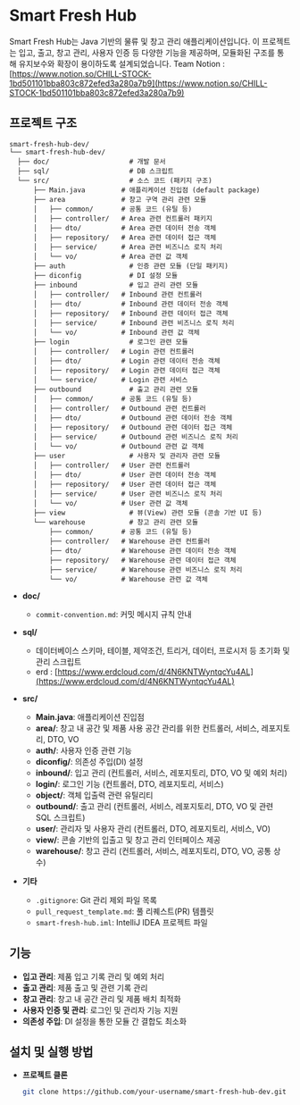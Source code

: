 # Smart Fresh Hub

Smart Fresh Hub는 Java 기반의 물류 및 창고 관리 애플리케이션입니다. 이 프로젝트는 입고, 출고, 창고 관리, 사용자 인증 등 다양한 기능을 제공하며, 모듈화된 구조를 통해 유지보수와 확장이 용이하도록 설계되었습니다.
Team Notion : [https://www.notion.so/CHILL-STOCK-1bd501101bba803c872efed3a280a7b9](https://www.notion.so/CHILL-STOCK-1bd501101bba803c872efed3a280a7b9)

## 프로젝트 구조
  ```plaintext
smart-fresh-hub-dev/
└── smart-fresh-hub-dev/
    ├── doc/                    # 개발 문서
    ├── sql/                    # DB 스크립트
    └── src/                    # 소스 코드 (패키지 구조)
        ├── Main.java         # 애플리케이션 진입점 (default package)
        ├── area              # 창고 구역 관리 관련 모듈
        │   ├── common/       # 공통 코드 (유틸 등)
        │   ├── controller/   # Area 관련 컨트롤러 패키지
        │   ├── dto/          # Area 관련 데이터 전송 객체
        │   ├── repository/   # Area 관련 데이터 접근 객체
        │   ├── service/      # Area 관련 비즈니스 로직 처리
        │   └── vo/           # Area 관련 값 객체
        ├── auth                # 인증 관련 모듈 (단일 패키지)
        ├── diconfig            # DI 설정 모듈
        ├── inbound             # 입고 관리 관련 모듈
        │   ├── controller/   # Inbound 관련 컨트롤러
        │   ├── dto/          # Inbound 관련 데이터 전송 객체
        │   ├── repository/   # Inbound 관련 데이터 접근 객체
        │   ├── service/      # Inbound 관련 비즈니스 로직 처리
        │   └── vo/           # Inbound 관련 값 객체
        ├── login               # 로그인 관련 모듈
        │   ├── controller/   # Login 관련 컨트롤러
        │   ├── dto/          # Login 관련 데이터 전송 객체
        │   ├── repository/   # Login 관련 데이터 접근 객체
        │   └── service/      # Login 관련 서비스
        ├── outbound            # 출고 관리 관련 모듈
        │   ├── common/       # 공통 코드 (유틸 등)
        │   ├── controller/   # Outbound 관련 컨트롤러
        │   ├── dto/          # Outbound 관련 데이터 전송 객체
        │   ├── repository/   # Outbound 관련 데이터 접근 객체
        │   ├── service/      # Outbound 관련 비즈니스 로직 처리
        │   └── vo/           # Outbound 관련 값 객체
        ├── user                # 사용자 및 관리자 관련 모듈
        │   ├── controller/   # User 관련 컨트롤러
        │   ├── dto/          # User 관련 데이터 전송 객체
        │   ├── repository/   # User 관련 데이터 접근 객체
        │   ├── service/      # User 관련 비즈니스 로직 처리
        │   └── vo/           # User 관련 값 객체
        ├── view                # 뷰(View) 관련 모듈 (콘솔 기반 UI 등)
        └── warehouse           # 창고 관리 관련 모듈
            ├── common/       # 공통 코드 (유틸 등)
            ├── controller/   # Warehouse 관련 컨트롤러
            ├── dto/          # Warehouse 관련 데이터 전송 객체
            ├── repository/   # Warehouse 관련 데이터 접근 객체
            ├── service/      # Warehouse 관련 비즈니스 로직 처리
            └── vo/           # Warehouse 관련 값 객체
```

- **doc/**
  - `commit-convention.md`: 커밋 메시지 규칙 안내

- **sql/**
  - 데이터베이스 스키마, 테이블, 제약조건, 트리거, 데이터, 프로시저 등 초기화 및 관리 스크립트
  - erd : [https://www.erdcloud.com/d/4N6KNTWyntqcYu4AL](https://www.erdcloud.com/d/4N6KNTWyntqcYu4AL)

- **src/**
  - **Main.java**: 애플리케이션 진입점
  - **area/**: 창고 내 공간 및 제품 사용 공간 관리를 위한 컨트롤러, 서비스, 레포지토리, DTO, VO
  - **auth/**: 사용자 인증 관련 기능
  - **diconfig/**: 의존성 주입(DI) 설정
  - **inbound/**: 입고 관리 (컨트롤러, 서비스, 레포지토리, DTO, VO 및 예외 처리)
  - **login/**: 로그인 기능 (컨트롤러, DTO, 레포지토리, 서비스)
  - **object/**: 객체 입출력 관련 유틸리티
  - **outbound/**: 출고 관리 (컨트롤러, 서비스, 레포지토리, DTO, VO 및 관련 SQL 스크립트)
  - **user/**: 관리자 및 사용자 관리 (컨트롤러, DTO, 레포지토리, 서비스, VO)
  - **view/**: 콘솔 기반의 입출고 및 창고 관리 인터페이스 제공
  - **warehouse/**: 창고 관리 (컨트롤러, 서비스, 레포지토리, DTO, VO, 공통 상수)

- **기타**
  - `.gitignore`: Git 관리 제외 파일 목록
  - `pull_request_template.md`: 풀 리퀘스트(PR) 템플릿
  - `smart-fresh-hub.iml`: IntelliJ IDEA 프로젝트 파일

## 기능

- **입고 관리**: 제품 입고 기록 관리 및 예외 처리
- **출고 관리**: 제품 출고 및 관련 기록 관리
- **창고 관리**: 창고 내 공간 관리 및 제품 배치 최적화
- **사용자 인증 및 관리**: 로그인 및 관리자 기능 지원
- **의존성 주입**: DI 설정을 통한 모듈 간 결합도 최소화

## 설치 및 실행 방법

- **프로젝트 클론**
   ```bash
   git clone https://github.com/your-username/smart-fresh-hub-dev.git
